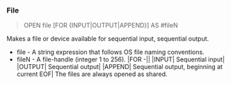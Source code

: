 ### File

> OPEN file [FOR {INPUT|OUTPUT|APPEND}] AS #fileN

Makes a file or device available for sequential input, sequential output.


* file - A string expression that follows OS file naming conventions.
* fileN - A file-handle (integer 1 to 256).
|FOR -||
|INPUT| Sequential input|
|OUTPUT| Sequential output|
|APPEND| Sequential output, beginning at current EOF|
The files are always opened as shared.

